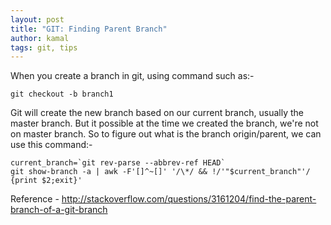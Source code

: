 ```yaml
---
layout: post
title: "GIT: Finding Parent Branch"
author: kamal
tags: git, tips
---
```


When you create a branch in git, using command such as:-

```
git checkout -b branch1
```

Git will create the new branch based on our current branch, usually the master branch. But it possible at the time we created the branch, we're not on master branch. So to figure out what is the branch origin/parent, we can use this command:-

```
current_branch=`git rev-parse --abbrev-ref HEAD`
git show-branch -a | awk -F'[]^~[]' '/\*/ && !/'"$current_branch"'/ {print $2;exit}'
```

Reference - http://stackoverflow.com/questions/3161204/find-the-parent-branch-of-a-git-branch
